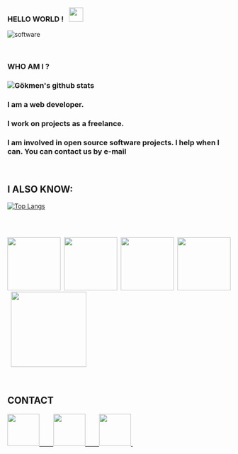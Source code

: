 ### HELLO WORLD ! &nbsp; <img src="https://raw.githubusercontent.com/MartinHeinz/MartinHeinz/master/wave.gif" width="32px"><br>

![software](https://media.giphy.com/media/L8K62iTDkzGX6/giphy.gif)  <br>
 
 
<br>
 <h3> WHO AM I ? <h3> 
 
![Gökmen's github stats](https://github-readme-stats.vercel.app/api?username=nisancigokmen&show_icons=true&theme=radical)
 
   <p> <h3>  I am a web developer. </h3>   </p>
    <p> <h3> I work on projects as a freelance.  </h3>   </p>
    <p> <h3> I am involved in open source software projects. I help when I can. You can contact us by e-mail </h3>   </p>
    
  <br>
<h2> I ALSO KNOW: </h2> 
 
 [![Top Langs](https://github-readme-stats.vercel.app/api/top-langs/?username=nisancigokmen&layout=compact)](https://github.com/nisancigokmen/github-readme-stats)
 
  <br><br>
 
 
   <div id="language">
    
 <img src="https://media0.giphy.com/media/XAxylRMCdpbEWUAvr8/giphy.gif?cid=790b76110ef46d4b303f11a59ea380d042ec4b1a04aa3c15&rid=giphy.gif&ct=s" width="120px">&nbsp;
<img src="https://media0.giphy.com/media/fsEaZldNC8A1PJ3mwp/giphy.gif?cid=ecf05e47y1ug986lo0gf70z5tzqmh1bcboikozwb09rtth3f&rid=giphy.gif&ct=s" width="120px">&nbsp;
 <img src="https://media4.giphy.com/media/ln7z2eWriiQAllfVcn/giphy_s.gif?cid=ecf05e47zbtgsdddzewgci0vvirxpot5jigeqx7e1th68hjc&rid=giphy_s.gif&ct=s" width="120px">&nbsp;
   <img src="https://media4.giphy.com/media/LMt9638dO8dftAjtco/giphy.gif?cid=ecf05e47n4be0o2873vg4fabqvhy4848eob7e0au1y0ghwnk&rid=giphy.gif&ct=s" width="120px">&nbsp;
 <img src="http://mirror.ihc.ru/php.ihc-ru.net/images/ele-running.gif" width="170px">&nbsp;
  
<br>
 

 </div>
 

<div id="contact">
 <h2> CONTACT </h2>
 
   <a href= "https://github.com/nisancigokmen">  <img src="https://media4.giphy.com/media/du3J3cXyzhj75IOgvA/giphy.gif?cid=ecf05e47emodt0xkt2s6ok7apnznhuwpehf9123xbrp61vyu&rid=giphy.gif&ct=g" width="72px">&nbsp;
 &nbsp; &nbsp; &nbsp;  <a href= "https://stackoverflow.com/users/16140842/g%c3%b6kmen-ni%c5%9fanc%c4%b1">  <img src="https://upload.wikimedia.org/wikipedia/commons/thumb/e/ef/Stack_Overflow_icon.svg/1024px-Stack_Overflow_icon.svg.png" width="72px">&nbsp;
 &nbsp; &nbsp; &nbsp;  <a href= "https://www.linkedin.com/in/nisancigokmen/">  <img src="https://berserkon.com/images/linkedin-svg-black-and-white.png" width="72px">&nbsp;
   
 </div>

 
